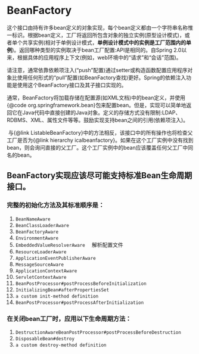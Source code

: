 # BeanFactory

​	这个接口由持有许多bean定义的对象实现，每个bean定义都由一个字符串名称惟一标识。根据bean定义，工厂将返回所包含对象的独立实例(原型设计模式)，或者单个共享实例(相对于单例设计模式，**单例设计模式中的实例是工厂范围内的单例**)。返回哪种类型的实例取决于bean工厂配置:API是相同的。自Spring 2.0以来，根据具体的应用程序上下文(例如，web环境中的“请求”和“会话”范围)。

​	请注意，通常依靠依赖项注入(“push”配置)通过setter或构造函数配置应用程序对象比使用任何形式的“pull”配置(如BeanFactory查找)更好。Spring的依赖注入功能是使用这个BeanFactory接口及其子接口实现的。

​	通常，BeanFactory将加载存储在配置源(如XML文档)中的bean定义，并使用{@code org.springframework.bean}包来配置bean。但是，实现可以简单地返回它在Java代码中直接创建的Java对象。定义的存储方式没有限制:LDAP、RDBMS、XML、属性文件等等。鼓励实现支持bean之间的引用(依赖项注入)。

​	与{@link ListableBeanFactory}中的方法相反，该接口中的所有操作也将检查父工厂是否为{@link hierarchy icalbeanfactory}。如果在这个工厂实例中没有找到bean，则会询问直接的父工厂。这个工厂实例中的bean应该覆盖任何父工厂中同名的bean。

## BeanFactory实现应该尽可能支持标准Bean生命周期接口。

### 完整的初始化方法及其标准顺序是：

1. `BeanNameAware` 
2. `BeanClassLoaderAware`
3. `BeanFactoryAware`
4. `EnvironmentAware`
5. `EmbeddedValueResolverAware  `  解析配置文件
6. `ResourceLoaderAware`  
7. `ApplicationEventPublisherAware`
8. `MessageSourceAware`
9. `ApplicationContextAware`
10. `ServletContextAware`
11. `BeanPostProcessor#postProcessBeforeInitialization`
12. `InitializingBean#afterPropertiesSet`
13. `a custom init-method definition`
14. `BeanPostProcessor#postProcessAfterInitialization`

### 在关闭bean工厂时，应用以下生命周期方法：

1. `DestructionAwareBeanPostProcessor#postProcessBeforeDestruction`
2. `DisposableBean#destroy`
3. `a custom destroy-method definition`